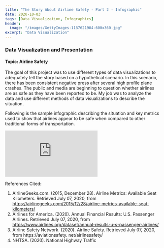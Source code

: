 ```yaml
---
title: "The Story About Airline Safety - Part 2 - Infographic"
date: 2020-10-03
tags: [Data Visualization, Infographics]
header:
  image: "/images/GettyImages-1187621904-600x360.jpg"
excerpt: "Data Visualization"
---
```


### Data Visualization and Presentation

#### Topic: Airline Safety

The goal of this project was to use different types of data visualizations to adequately tell the story based on a hypothetical scenario.  In this scenario, there has been consistent negative press after several high profile plane crashes.  The public and media are beginning to question whether airlines are as safe as they have been reported to be.  My job was to analyze the data and use different methods of data visualizations to describe the situation.

Following is the sample infographic describing the situation and key metrics used to show that airlines appear to be safe when compared to other traditional forms of transportation.

<embed src="https://bmay51213.github.io/AirlineSafetyInfographic.pdf" type="application/pdf" />

References Cited:

1. AirlineGeeks.com. (2015, December 28). Airline Metrics: Available Seat Kilometers. Retrieved July 07, 2020,
from https://airlinegeeks.com/2015/12/28/airline-metrics-available-seat-kilometers/
2. Airlines for America. (2020). Annual Financial Results: U.S. Passenger Airlines. Retrieved July 07, 2020, from
https://www.airlines.org/dataset/annual-results-u-s-passenger-airlines/
3. Airline Safety Network. (2020). Airline Safety. Retrieved July 07, 2020, from https://aviationsafety.
net/airlinesafety/
4. NHTSA. (2020). National Highway Traffic
